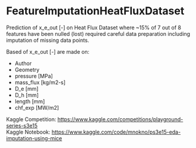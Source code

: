 # FeatureImputationHeatFluxDataset
Prediction of x_e_out [-] on Heat Flux Dataset where ~15% of 7 out of 8 features have been nulled (lost) required careful data preparation including imputation of missing data points.

Based of x_e_out [-] are made on:
-	Author
-	Geometry
-	pressure [MPa]
-	mass_flux [kg/m2-s]
-	D_e [mm]
-	D_h [mm]
-	length [mm]
-	chf_exp [MW/m2]

Kaggle Competition: https://www.kaggle.com/competitions/playground-series-s3e15  
Kaggle Notebook: https://www.kaggle.com/code/mnokno/ps3e15-eda-imputation-using-mice  
